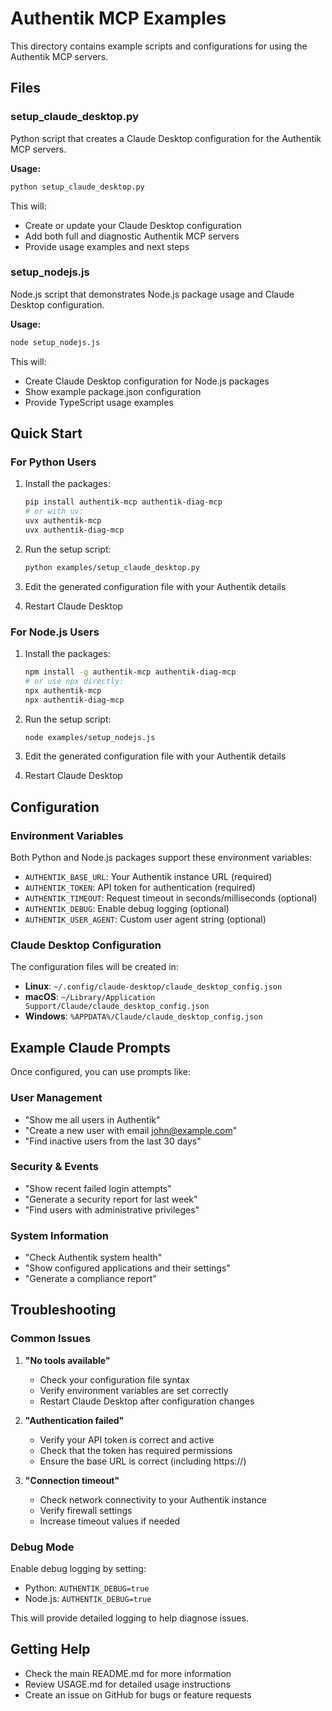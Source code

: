 # Authentik MCP Examples

This directory contains example scripts and configurations for using the Authentik MCP servers.

## Files

### setup_claude_desktop.py
Python script that creates a Claude Desktop configuration for the Authentik MCP servers.

**Usage:**
```bash
python setup_claude_desktop.py
```

This will:
- Create or update your Claude Desktop configuration
- Add both full and diagnostic Authentik MCP servers
- Provide usage examples and next steps

### setup_nodejs.js
Node.js script that demonstrates Node.js package usage and Claude Desktop configuration.

**Usage:**
```bash
node setup_nodejs.js
```

This will:
- Create Claude Desktop configuration for Node.js packages
- Show example package.json configuration
- Provide TypeScript usage examples

## Quick Start

### For Python Users

1. Install the packages:
   ```bash
   pip install authentik-mcp authentik-diag-mcp
   # or with uv:
   uvx authentik-mcp
   uvx authentik-diag-mcp
   ```

2. Run the setup script:
   ```bash
   python examples/setup_claude_desktop.py
   ```

3. Edit the generated configuration file with your Authentik details

4. Restart Claude Desktop

### For Node.js Users

1. Install the packages:
   ```bash
   npm install -g authentik-mcp authentik-diag-mcp
   # or use npx directly:
   npx authentik-mcp
   npx authentik-diag-mcp
   ```

2. Run the setup script:
   ```bash
   node examples/setup_nodejs.js
   ```

3. Edit the generated configuration file with your Authentik details

4. Restart Claude Desktop

## Configuration

### Environment Variables

Both Python and Node.js packages support these environment variables:

- `AUTHENTIK_BASE_URL`: Your Authentik instance URL (required)
- `AUTHENTIK_TOKEN`: API token for authentication (required)
- `AUTHENTIK_TIMEOUT`: Request timeout in seconds/milliseconds (optional)
- `AUTHENTIK_DEBUG`: Enable debug logging (optional)
- `AUTHENTIK_USER_AGENT`: Custom user agent string (optional)

### Claude Desktop Configuration

The configuration files will be created in:
- **Linux**: `~/.config/claude-desktop/claude_desktop_config.json`
- **macOS**: `~/Library/Application Support/Claude/claude_desktop_config.json`
- **Windows**: `%APPDATA%/Claude/claude_desktop_config.json`

## Example Claude Prompts

Once configured, you can use prompts like:

### User Management
- "Show me all users in Authentik"
- "Create a new user with email john@example.com"
- "Find inactive users from the last 30 days"

### Security & Events
- "Show recent failed login attempts"
- "Generate a security report for last week"
- "Find users with administrative privileges"

### System Information
- "Check Authentik system health"
- "Show configured applications and their settings"
- "Generate a compliance report"

## Troubleshooting

### Common Issues

1. **"No tools available"**
   - Check your configuration file syntax
   - Verify environment variables are set correctly
   - Restart Claude Desktop after configuration changes

2. **"Authentication failed"**
   - Verify your API token is correct and active
   - Check that the token has required permissions
   - Ensure the base URL is correct (including https://)

3. **"Connection timeout"**
   - Check network connectivity to your Authentik instance
   - Verify firewall settings
   - Increase timeout values if needed

### Debug Mode

Enable debug logging by setting:
- Python: `AUTHENTIK_DEBUG=true`
- Node.js: `AUTHENTIK_DEBUG=true`

This will provide detailed logging to help diagnose issues.

## Getting Help

- Check the main README.md for more information
- Review USAGE.md for detailed usage instructions
- Create an issue on GitHub for bugs or feature requests
